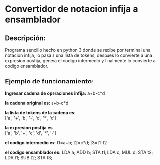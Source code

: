 # Convertidor de notacion infija a ensamblador

## Descripción:
Programa sencillo hecho en python 3 donde se recibe por terminal una notacion infija, lo pasa a una lista de tokens, despues lo convierte a una expresion posfija, genera el codigo intermedio y finalmente lo convierte a codigo ensamblador.

## Ejemplo de funcionamiento:
**Ingresar cadena de operaciones infija:**
a+b-c*d

**la cadena original es:** 
a+b-c*d

**la lista de tokens de la cadena es**:  
['a', '+', 'b', '-', 'c', '*', 'd']

**la expresion posfija es:**  
['a', 'b', '+', 'c', 'd', '*', '-']

**el codigo intermedio es:**
t1=a+b;
t2=c*d;
t3=t1-t2;

**el codigo ensamblador es:**
LDA a;
ADD b;
STA t1;
LDA c;
MUL d;
STA t2;
LDA t1;
SUB t2;
STA t3;
